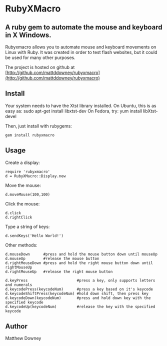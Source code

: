 # RubyXMacro

## A ruby gem to automate the mouse and keyboard in X Windows.

Rubyxmacro allows you to automate mouse and keyboard movements on Linux with Ruby. It was created in order to test flash websites, but it could be used for many other purposes.

The project is hosted on github at [http://github.com/mattddowney/rubyxmacro](http://github.com/mattddowney/rubyxmacro)

## Install

Your system needs to have the Xtst library installed.
On Ubuntu, this is as easy as:
    sudo apt-get install libxtst-dev
On Fedora, try:
    yum install libXtst-devel

Then, just install with rubygems:

    gem install rubyxmacro

## Usage

Create a display:

    require 'rubyxmacro'
    d = RubyXMacro::Display.new

Move the mouse:

    d.moveMouse(100,100)

Click the mouse:

    d.click
    d.rightClick

Type a string of keys:

    d.sendKeys('Hello World!')

Other methods:

    d.mouseDown      #press and hold the mouse button down until mouseUp
    d.mouseUp        #release the mouse button
    d.rightMouseDown #press and hold the right mouse button down until rightMouseUp
    d.rightMouseUp   #release the right mouse button

    d.keyPress                      #press a key, only supports letters and numerals
    d.keycodePress(keycodeNum)      #press a key based on it's keycode
    d.keycodeShiftPress(keycodeNum) #hold down shift, then press key
    d.keycodeDown(keycodeNum)       #press and hold down key with the specified keycode
    d.keycodeUp(keycodeNum)         #release the key with the specified keycode

## Author

Matthew Downey

